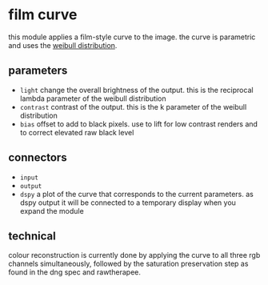 # film curve

this module applies a film-style curve to the image.
the curve is parametric and uses the [weibull distribution](https://en.wikipedia.org/wiki/Weibull_distribution).

## parameters

* `light` change the overall brightness of the output. this is the reciprocal lambda parameter of the weibull distribution
* `contrast` contrast of the output. this is the k parameter of the weibull distribution
* `bias` offset to add to black pixels. use to lift for low contrast renders and to correct elevated raw black level

## connectors

* `input`
* `output`
* `dspy` a plot of the curve that corresponds to the current parameters. as dspy output it will be connected
   to a temporary display when you expand the module

## technical

colour reconstruction is currently done by applying the curve to 
all three rgb channels simultaneously, followed by the saturation
preservation step as found in the dng spec and rawtherapee.
